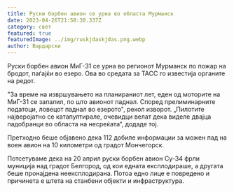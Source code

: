 ```yaml
---
title: Руски борбен авион се урна во областа Мурманск
date: 2023-04-26T21:58:30.337Z
category: свет
featured: true
featuredImage: ../img/ruskjdaskjdas.png.webp
author: Вардарски
---
```


Руски борбен авион МиГ-31 се урна во регионот Мурманск по пожар на бродот, паѓајќи во езеро. Ова во средата за ТАСС го известија органите на редот.

"За време на извршувањето на планираниот лет, еден од моторите на МиГ-31 се запалил, по што авионот паднал. Според прелиминарните податоци, ловецот паднал во езерото", рекол изворот. „Пилотите најверојатно се катапултирале, очевидци велат дека виделе двајца падобранци во областа на несреќата“, додаде тој.

Претходно беше објавено дека 112 добиле информации за можен пад на воен авион на 10 километри од градот Мончегорск.

Потсетуваме дека на 20 април руски борбен авион Су-34 фрли муниција над градот Белгород, од кои едната експлодираше, а другата беше пронајдена неексплодирана. Потоа едно лице е повредено и причинета е штета на станбени објекти и инфраструктура.
